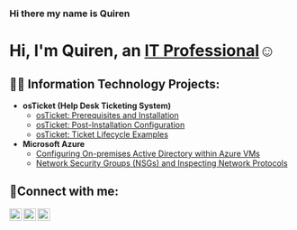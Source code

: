 ### Hi there my name is Quiren
<h1>Hi, I'm Quiren, an <a href="https://linkedin.com/in/Quiren">IT Professional</a>☺</h1>

<h2>👨‍💻 Information Technology Projects:</h2>

- <b>osTicket (Help Desk Ticketing System)</b>
  - [osTicket: Prerequisites and Installation](https://github.com/joshmadakorcc/osticket-prereqs)
  - [osTicket: Post-Installation Configuration](https://github.com/joshmadakorcc/post-install-config)
  - [osTicket: Ticket Lifecycle Examples](https://github.com/joshmadakorcc/ticket-lifecycle)
- <b>Microsoft Azure</b>
  - [Configuring On-premises Active Directory within Azure VMs](https://github.com/joshmadakorcc/configure-ad)
  - [Network Security Groups (NSGs) and Inspecting Network Protocols](https://github.com/joshmadakorcc/azure-network-protocols)

<h2>🤳Connect with me:</h2>

[<img align="left" alt="Quiren | Twitter" width="22px" src="https://cdn.jsdelivr.net/npm/simple-icons@v3/icons/twitter.svg" />][twitter]
[<img align="left" alt="Quiren | LinkedIn" width="22px" src="https://cdn.jsdelivr.net/npm/simple-icons@v3/icons/linkedin.svg" />][linkedin]
[<img align="left" alt="Quiren | Instagram" width="22px" src="https://cdn.jsdelivr.net/npm/simple-icons@v3/icons/instagram.svg" />][instagram]

[twitter]: https://twitter.com/Quiren
[instagram]: https://www.instagram.com/Quiren
[linkedin]: https://linkedin.com/in/Quiren
<!--
**quirry7/quirry7** is a ✨ _special_ ✨ repository because its `README.md` (this file) appears on your GitHub profile.

Here are some ideas to get you started:

- 🔭 I’m currently working on ...
- 🌱 I’m currently learning ...
- 👯 I’m looking to collaborate on ...
- 🤔 I’m looking for help with ...
- 💬 Ask me about ...
- 📫 How to reach me: ...
- 😄 Pronouns: ...
- ⚡ Fun fact: ...
-->
